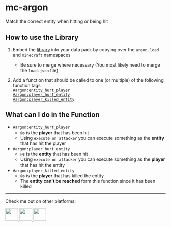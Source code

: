 # **mc-argon**
Match the correct entity when hitting or being hit

## **How to use the Library**
1. Embed the [library](https://github.com/PuckiSilver/mc-argon/releases/latest) into your data pack by copying over the `argon`, `load` and `minecraft` namespaces
    - Be sure to merge where necessary (You most likely need to merge the `load.json` file)

2. Add a function that should be called to one (or multiple) of the following function tags<br>
[`#argon:entity_hurt_player`](src/data/argon/tags/functions/entity_hurt_player.json)<br>
[`#argon:player_hurt_entity`](src/data/argon/tags/functions/player_hurt_entity.json)<br>
[`#argon:player_killed_entity`](src/data/argon/tags/functions/player_killed_entity.json)

## **What can I do in the Function**
- `#argon:entity_hurt_player`
    - `@s` is the **player** that has been hit
    - Using `execute on attacker` you can execute something as the **entity** that has hit the player
- `#argon:player_hurt_entity`
    - `@s` is the **entity** that has been hit
    - Using `execute on attacker` you can execute something as the **player** that has hit the entity
- `#argon:player_killed_entity`
    - `@s` is the **player** that has killed the entity
    - The **entity can't be reached** form this function since it has been killed

---
Check me out on other platforms:

<a href="https://github.com/PuckiSilver" target="_blank">
  <img src="https://github.githubassets.com/favicons/favicon-dark.svg" height="40" width="40"/>
</a>
<a href="https://modrinth.com/user/PuckiSilver" target="_blank">
  <img src="https://docs.modrinth.com/img/logo.svg" height="40" width="40"/>
</a>
<a href="https://www.planetminecraft.com/member/puckisilver" target="_blank">
  <img src="https://www.planetminecraft.com/images/layout/favicon-64.png" height="40" width="40"/>
</a>
